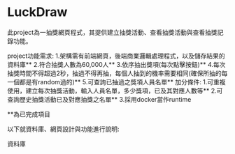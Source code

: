 # LuckDraw
此project為一抽獎網頁程式，其提供建立抽獎活動、查看抽獎活動與查看抽獎記錄功能。

project功能需求:
1.架構需有前端網頁，後端商業邏輯處理程式，以及儲存結果的資料庫**
2.符合抽獎人數為60,000人**
3.依序抽出獎項(每次點擊按鈕)**
4.每次抽獎時間不得超過2秒，抽過不得再抽，每個人抽到的機率需要相同(確保所抽的每一個都是有random過的)**
5.可查詢已抽過之獎項人員名單**
加分條件:
1.可重複使用，建立每次抽獎活動，輸入人員名單，多少獎項，已及其對應人數等**
2.可查詢歷史抽獎活動已及對應抽獎之名單**
3.採用docker當作runtime

**為已完成項目

以下就資料庫、網頁設計與功能進行說明:

資料庫

